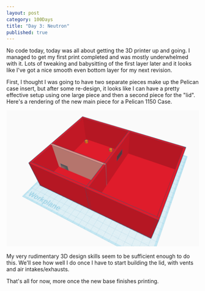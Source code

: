 ```yaml
---
layout: post
category: 100Days
title: "Day 3: Neutron"
published: true
---
```


No code today, today was all about getting the 3D printer up and going. I managed to get my first print completed and was mostly underwhelmed with it. Lots of tweaking and babysitting of the first layer later and it looks like I've got a nice smooth even bottom layer for my next revision. 

First, I thought I was going to have two separate pieces make up the Pelican case insert, but after some re-design, it looks like I can have a pretty effective setup using one large piece and then a second piece for the "lid". Here's a rendering of the new main piece for a Pelican 1150 Case.

![Pelican 1150 Base](/images/posts/09262021.jpg)

My very rudimentary 3D design skills seem to be sufficient enough to do this. We'll see how well I do once I have to start building the lid, with vents and air intakes/exhausts.

That's all for now, more once the new base finishes printing.